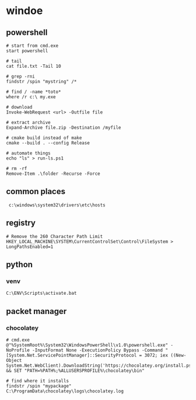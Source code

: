 # windoe

## powershell

    # start from cmd.exe
    start powershell

    # tail
    cat file.txt -Tail 10

    # grep -rni
    findstr /spin "mystring" /*

    # find / -name *toto*
    where /r c:\ my.exe

    # download
    Invoke-WebRequest <url> -Outfile file

    # extract archive
    Expand-Archive file.zip -Destination /myfile

    # cmake build instead of make
    cmake --build . --config Release

    # automate things
    echo "ls" > run-ls.ps1

    # rm -rf
    Remove-Item .\folder -Recurse -Force

## common places

     c:\windows\system32\drivers\etc\hosts

## registry

    # Remove the 260 Character Path Limit
    HKEY_LOCAL_MACHINE\SYSTEM\CurrentControlSet\Control\FileSystem > LongPathsEnabled=1

## python

### venv

    C:\ENV\Scripts\activate.bat

## packet manager

### chocolatey

    # cmd.exe
    @"%SystemRoot%\System32\WindowsPowerShell\v1.0\powershell.exe" -NoProfile -InputFormat None -ExecutionPolicy Bypass -Command "[System.Net.ServicePointManager]::SecurityProtocol = 3072; iex ((New-Object System.Net.WebClient).DownloadString('https://chocolatey.org/install.ps1'))" && SET "PATH=%PATH%;%ALLUSERSPROFILE%\chocolatey\bin"

    # find where it installs
    findstr /spin "mypackage" C:\ProgramData\chocolatey\logs\chocolatey.log

